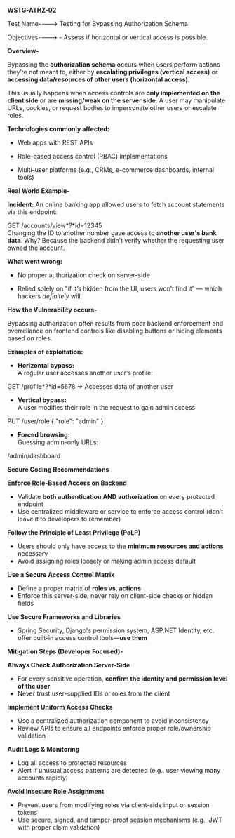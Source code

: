 **WSTG-ATHZ-02**

Test Name----\> Testing for Bypassing Authorization Schema

Objectives----\> \- Assess if horizontal or vertical access is possible.

**Overview-**

Bypassing the **authorization schema** occurs when users perform actions they’re not meant to, either by **escalating privileges (vertical access)** or **accessing data/resources of other users (horizontal access)**.

This usually happens when access controls are **only implemented on the client side** or are **missing/weak on the server side**. A user may manipulate URLs, cookies, or request bodies to impersonate other users or escalate roles.

**Technologies commonly affected:**

* Web apps with REST APIs

* Role-based access control (RBAC) implementations

* Multi-user platforms (e.g., CRMs, e-commerce dashboards, internal tools)

**Real World Example-**

**Incident:** An online banking app allowed users to fetch account statements via this endpoint:

GET /accounts/view*?*id\=12345  
Changing the ID to another number gave access to **another user's bank data**. Why? Because the backend didn’t verify whether the requesting user owned the account.

**What went wrong:**

* No proper authorization check on server-side

* Relied solely on "if it’s hidden from the UI, users won’t find it" — which hackers *definitely* will

**How the Vulnerability occurs-**

Bypassing authorization often results from poor backend enforcement and overreliance on frontend controls like disabling buttons or hiding elements based on roles.

**Examples of exploitation:**

* **Horizontal bypass:**  
  A regular user accesses another user’s profile:

GET /profile*?*id\=5678 → Accesses data of another user

* **Vertical bypass:**  
  A user modifies their role in the request to gain admin access:

PUT /user/role { "role": "admin" }

* **Forced browsing:**  
  Guessing admin-only URLs:

/admin/dashboard

**Secure Coding Recommendations-**

**Enforce Role-Based Access on Backend**

* Validate **both authentication AND authorization** on every protected endpoint  
* Use centralized middleware or service to enforce access control (don’t leave it to developers to remember)

**Follow the Principle of Least Privilege (PoLP)**

* Users should only have access to the **minimum resources and actions** necessary  
* Avoid assigning roles loosely or making admin access default

**Use a Secure Access Control Matrix**

* Define a proper matrix of **roles vs. actions**  
* Enforce this server-side, never rely on client-side checks or hidden fields

**Use Secure Frameworks and Libraries**

* Spring Security, Django's permission system, ASP.NET Identity, etc. offer built-in access control tools—**use them**

**Mitigation Steps (Developer Focused)-**

**Always Check Authorization Server-Side**

* For every sensitive operation, **confirm the identity and permission level of the user**  
* Never trust user-supplied IDs or roles from the client

**Implement Uniform Access Checks**

* Use a centralized authorization component to avoid inconsistency  
* Review APIs to ensure all endpoints enforce proper role/ownership validation

**Audit Logs & Monitoring**

* Log all access to protected resources  
* Alert if unusual access patterns are detected (e.g., user viewing many accounts rapidly)

**Avoid Insecure Role Assignment**

* Prevent users from modifying roles via client-side input or session tokens  
* Use secure, signed, and tamper-proof session mechanisms (e.g., JWT with proper claim validation)

